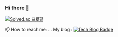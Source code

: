 ### Hi there 👋
[![Solved.ac
프로필](http://mazassumnida.wtf/api/generate_badge?boj=mh1kim)](https://solved.ac/mh1kim)

 📫 How to reach me: ...
 My blog : [![Tech Blog Badge](https://img.shields.io/badge/T-blog-blue)](link=https://aimk12.tistory.com/)
<!--
**MyunghyunNero/MyunghyunNero** is a ✨ _special_ ✨ repository because its `README.md` (this file) appears on your GitHub profile.

Here are some ideas to get you started:

- 🔭 I’m currently working on ...
- 🌱 I’m currently learning ...
- 👯 I’m looking to collaborate on ...
- 🤔 I’m looking for help with ...
- 💬 Ask me about ...
-
- 😄 Pronouns: ...
- ⚡ Fun fact: ...
-->
